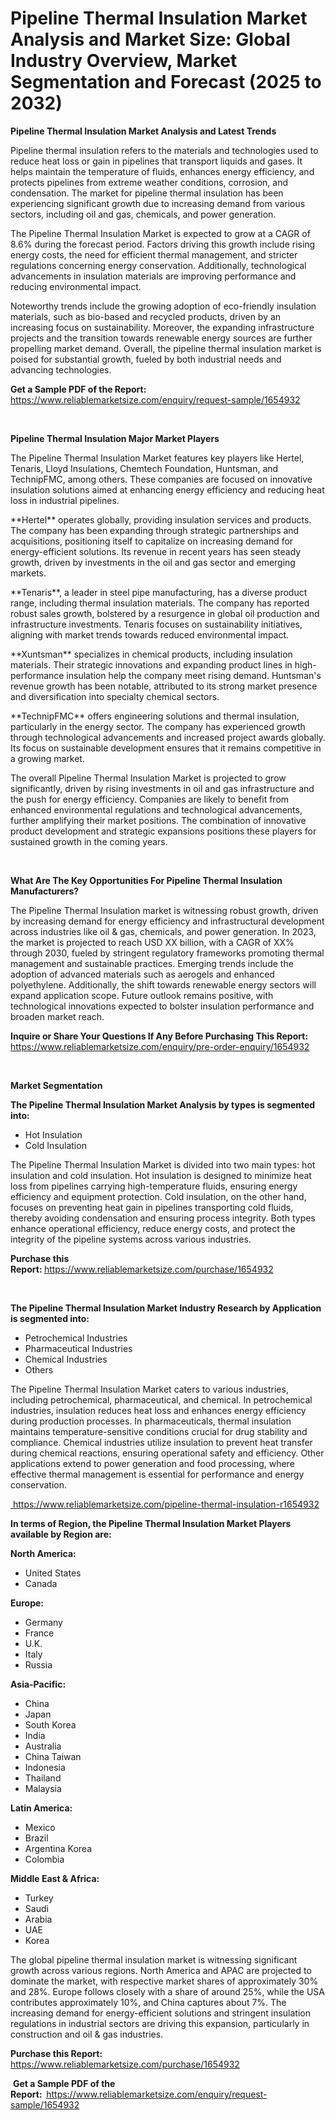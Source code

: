<p><h1>Pipeline Thermal Insulation Market Analysis and Market Size: Global Industry Overview, Market Segmentation and Forecast (2025 to 2032)</h1></p><p><strong>Pipeline Thermal Insulation Market Analysis and Latest Trends</strong></p>
<p><p>Pipeline thermal insulation refers to the materials and technologies used to reduce heat loss or gain in pipelines that transport liquids and gases. It helps maintain the temperature of fluids, enhances energy efficiency, and protects pipelines from extreme weather conditions, corrosion, and condensation. The market for pipeline thermal insulation has been experiencing significant growth due to increasing demand from various sectors, including oil and gas, chemicals, and power generation.</p><p>The Pipeline Thermal Insulation Market is expected to grow at a CAGR of 8.6% during the forecast period. Factors driving this growth include rising energy costs, the need for efficient thermal management, and stricter regulations concerning energy conservation. Additionally, technological advancements in insulation materials are improving performance and reducing environmental impact. </p><p>Noteworthy trends include the growing adoption of eco-friendly insulation materials, such as bio-based and recycled products, driven by an increasing focus on sustainability. Moreover, the expanding infrastructure projects and the transition towards renewable energy sources are further propelling market demand. Overall, the pipeline thermal insulation market is poised for substantial growth, fueled by both industrial needs and advancing technologies.</p></p>
<p><strong>Get a Sample PDF of the Report:&nbsp;</strong> <a href="https://www.reliablemarketsize.com/enquiry/request-sample/1654932?utm_campaign=3566&utm_medium=2&utm_source=Github&utm_content=ia&utm_term=18042025&utm_id=pipeline-thermal-insulation">https://www.reliablemarketsize.com/enquiry/request-sample/1654932</a></p>
<p>&nbsp;</p>
<p><strong>Pipeline Thermal Insulation Major Market Players</strong></p>
<p><p>The Pipeline Thermal Insulation Market features key players like Hertel, Tenaris, Lloyd Insulations, Chemtech Foundation, Huntsman, and TechnipFMC, among others. These companies are focused on innovative insulation solutions aimed at enhancing energy efficiency and reducing heat loss in industrial pipelines.</p><p>**Hertel** operates globally, providing insulation services and products. The company has been expanding through strategic partnerships and acquisitions, positioning itself to capitalize on increasing demand for energy-efficient solutions. Its revenue in recent years has seen steady growth, driven by investments in the oil and gas sector and emerging markets.</p><p>**Tenaris**, a leader in steel pipe manufacturing, has a diverse product range, including thermal insulation materials. The company has reported robust sales growth, bolstered by a resurgence in global oil production and infrastructure investments. Tenaris focuses on sustainability initiatives, aligning with market trends towards reduced environmental impact.</p><p>**Хuntsman** specializes in chemical products, including insulation materials. Their strategic innovations and expanding product lines in high-performance insulation help the company meet rising demand. Huntsman's revenue growth has been notable, attributed to its strong market presence and diversification into specialty chemical sectors.</p><p>**TechnipFMC** offers engineering solutions and thermal insulation, particularly in the energy sector. The company has experienced growth through technological advancements and increased project awards globally. Its focus on sustainable development ensures that it remains competitive in a growing market.</p><p>The overall Pipeline Thermal Insulation Market is projected to grow significantly, driven by rising investments in oil and gas infrastructure and the push for energy efficiency. Companies are likely to benefit from enhanced environmental regulations and technological advancements, further amplifying their market positions. The combination of innovative product development and strategic expansions positions these players for sustained growth in the coming years.</p></p>
<p>&nbsp;</p>
<p><strong>What Are The Key Opportunities For Pipeline Thermal Insulation Manufacturers?</strong></p>
<p><p>The Pipeline Thermal Insulation market is witnessing robust growth, driven by increasing demand for energy efficiency and infrastructural development across industries like oil & gas, chemicals, and power generation. In 2023, the market is projected to reach USD XX billion, with a CAGR of XX% through 2030, fueled by stringent regulatory frameworks promoting thermal management and sustainable practices. Emerging trends include the adoption of advanced materials such as aerogels and enhanced polyethylene. Additionally, the shift towards renewable energy sectors will expand application scope. Future outlook remains positive, with technological innovations expected to bolster insulation performance and broaden market reach.</p></p>
<p><strong>Inquire or Share Your Questions If Any Before Purchasing This Report:</strong> <a href="https://www.reliablemarketsize.com/enquiry/pre-order-enquiry/1654932?utm_campaign=3566&utm_medium=2&utm_source=Github&utm_content=ia&utm_term=18042025&utm_id=pipeline-thermal-insulation">https://www.reliablemarketsize.com/enquiry/pre-order-enquiry/1654932</a></p>
<p>&nbsp;</p>
<p><strong>Market Segmentation</strong></p>
<p><strong>The Pipeline Thermal Insulation Market Analysis by types is segmented into:</strong></p>
<p><ul><li>Hot Insulation</li><li>Cold Insulation</li></ul></p>
<p><p>The Pipeline Thermal Insulation Market is divided into two main types: hot insulation and cold insulation. Hot insulation is designed to minimize heat loss from pipelines carrying high-temperature fluids, ensuring energy efficiency and equipment protection. Cold insulation, on the other hand, focuses on preventing heat gain in pipelines transporting cold fluids, thereby avoiding condensation and ensuring process integrity. Both types enhance operational efficiency, reduce energy costs, and protect the integrity of the pipeline systems across various industries.</p></p>
<p><strong>Purchase this Report:&nbsp;</strong><a href="https://www.reliablemarketsize.com/purchase/1654932?utm_campaign=3566&utm_medium=2&utm_source=Github&utm_content=ia&utm_term=18042025&utm_id=pipeline-thermal-insulation">https://www.reliablemarketsize.com/purchase/1654932</a></p>
<p>&nbsp;</p>
<p><strong>The Pipeline Thermal Insulation Market Industry Research by Application is segmented into:</strong></p>
<p><ul><li>Petrochemical Industries</li><li>Pharmaceutical Industries</li><li>Chemical Industries</li><li>Others</li></ul></p>
<p><p>The Pipeline Thermal Insulation Market caters to various industries, including petrochemical, pharmaceutical, and chemical. In petrochemical industries, insulation reduces heat loss and enhances energy efficiency during production processes. In pharmaceuticals, thermal insulation maintains temperature-sensitive conditions crucial for drug stability and compliance. Chemical industries utilize insulation to prevent heat transfer during chemical reactions, ensuring operational safety and efficiency. Other applications extend to power generation and food processing, where effective thermal management is essential for performance and energy conservation.</p></p>
<p><a href="https://www.reliablemarketsize.com/pipeline-thermal-insulation-r1654932?utm_campaign=3566&utm_medium=2&utm_source=Github&utm_content=ia&utm_term=18042025&utm_id=pipeline-thermal-insulation">&nbsp;https://www.reliablemarketsize.com/pipeline-thermal-insulation-r1654932</a></p>
<p><strong>In terms of Region, the Pipeline Thermal Insulation Market Players available by Region are:</strong></p>
<p>
    <p> <strong> North America: </strong>
        <ul>
            <li>United States</li>
            <li>Canada</li>
        </ul>
        </p> 
    <p> <strong> Europe: </strong>
        <ul>
            <li>Germany</li>
            <li>France</li>
            <li>U.K.</li>
            <li>Italy</li>
            <li>Russia</li>
        </ul>
        </p> 
    <p> <strong> Asia-Pacific: </strong>
        <ul>
            <li>China</li>
            <li>Japan</li>
            <li>South Korea</li>
            <li>India</li>
            <li>Australia</li>
            <li>China Taiwan</li>
            <li>Indonesia</li>
            <li>Thailand</li>
            <li>Malaysia</li>
        </ul>
        </p> 
    <p> <strong> Latin America: </strong>
        <ul>
            <li>Mexico</li>
            <li>Brazil</li>
            <li>Argentina Korea</li>
            <li>Colombia</li>
        </ul>
        </p> 
    <p> <strong> Middle East & Africa: </strong>
        <ul>
            <li>Turkey</li>
            <li>Saudi</li>
            <li>Arabia</li>
            <li>UAE</li>
            <li>Korea</li>
        </ul>
    </p>
    </p>
<p><p>The global pipeline thermal insulation market is witnessing significant growth across various regions. North America and APAC are projected to dominate the market, with respective market shares of approximately 30% and 28%. Europe follows closely with a share of around 25%, while the USA contributes approximately 10%, and China captures about 7%. The increasing demand for energy-efficient solutions and stringent insulation regulations in industrial sectors are driving this expansion, particularly in construction and oil & gas industries.</p></p>
<p><strong>Purchase this Report: </strong><a href="https://www.reliablemarketsize.com/purchase/1654932?utm_campaign=3566&utm_medium=2&utm_source=Github&utm_content=ia&utm_term=18042025&utm_id=pipeline-thermal-insulation">https://www.reliablemarketsize.com/purchase/1654932</a></p>
<p>&nbsp;<strong>Get a Sample PDF of the Report:&nbsp;&nbsp;</strong><a href="https://www.reliablemarketsize.com/enquiry/request-sample/1654932?utm_campaign=3566&utm_medium=2&utm_source=Github&utm_content=ia&utm_term=18042025&utm_id=pipeline-thermal-insulation">https://www.reliablemarketsize.com/enquiry/request-sample/1654932</a></p>
<p><strong></strong></p>
<p><p></p><p></p><p></p></p>